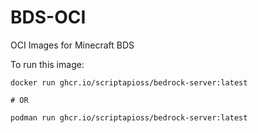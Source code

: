 # BDS-OCI
OCI Images for Minecraft BDS

To run this image:

```
docker run ghcr.io/scriptapioss/bedrock-server:latest

# OR

podman run ghcr.io/scriptapioss/bedrock-server:latest
```
